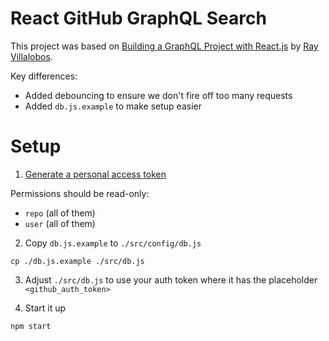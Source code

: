 # React GitHub GraphQL Search

This project was based on [Building a GraphQL Project with React.js](https://github.com/LinkedInLearning/react-graphql-2875095/) by [Ray Villalobos](https://github.com/planetoftheweb).

Key differences:
- Added debouncing to ensure we don't fire off too many requests
- Added `db.js.example` to make setup easier

# Setup
1) [Generate a personal access token](https://docs.github.com/en/github/authenticating-to-github/keeping-your-account-and-data-secure/creating-a-personal-access-token)

Permissions should be read-only:
- `repo` (all of them)
- `user` (all of them)

2) Copy `db.js.example` to `./src/config/db.js`
```
cp ./db.js.example ./src/db.js
```

3) Adjust `./src/db.js` to use your auth token where it has the placeholder `<github_auth_token>`

4) Start it up
```
npm start
```